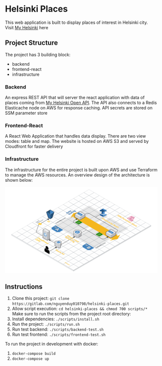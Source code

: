 # Helsinki Places

This web application is built to display places of interest in Helsinki city. Visit [My Helsinki](https://helsinki-places.mlem-mlem.net) here

## Project Structure

The project has 3 building block:

- backend
- frontend-react
- infrastructure

### Backend

An express REST API that will server the react application with data of places coming from [My Helsinki Open API](https://open-api.myhelsinki.fi/doc). The API also connects to a Redis Elasticache node on AWS for response caching. API secrets are stored on SSM parameter store

### Frontend-React

A React Web Application that handles data display. There are two view modes: table and map. The website is hosted on AWS S3 and served by Cloudfront for faster delivery

### Infrastructure

The infrastructure for the entire project is built upon AWS and use Terraform to manage the AWS resources. An overview design of the architecture is shown below:

![Diagram](AWS-Diagram.png)

## Instructions

1. Clone this project: `git clone https://gitlab.com/nguyenduy010798/helsinki-places.git`
2. Allow script execution: `cd helsinki-places && chmod 700 scripts/*`
   Make sure to run the scripts from the project root directory:
3. Install dependencies: `./scripts/install.sh`
4. Run the project: `./scripts/run.sh`
5. Run test backend: `./scripts/backend-test.sh`
6. Run test frontend: `./scripts/frontend-test.sh`

To run the project in development with docker:

1. `docker-compose build`
2. `docker-compose up`
